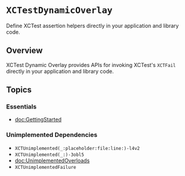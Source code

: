 # ``XCTestDynamicOverlay``

Define XCTest assertion helpers directly in your application and library code.

## Overview

XCTest Dynamic Overlay provides APIs for invoking XCTest's `XCTFail` directly in your application and library code.

## Topics

### Essentials

- <doc:GettingStarted>

<!--NB: A DocC bug prevents the functions from resolving:-->
<!--### XCTFail-->
<!---->
<!--- ``XCTFail(_:)-30at6``-->
<!--- ``XCTFail(_:file:line:)-3ujuf``-->

### Unimplemented Dependencies

- ``XCTUnimplemented(_:placeholder:file:line:)-l4v2``
- ``XCTUnimplemented(_:)-3obl5``
- <doc:UnimplementedOverloads>
- ``XCTUnimplementedFailure``

